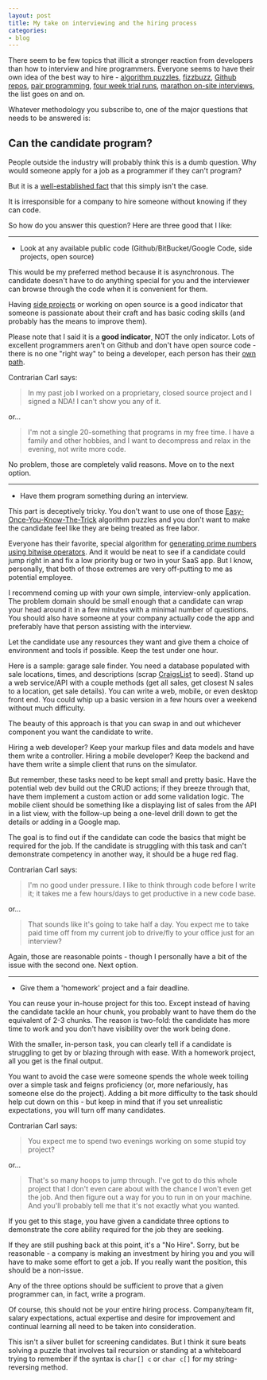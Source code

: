 ```yaml
---
layout: post
title: My take on interviewing and the hiring process
categories:
- blog
---
```


There seem to be few topics that illicit a stronger reaction from developers than
how to interview and hire programmers. Everyone seems to have their own idea of the best way to
hire - [algorithm puzzles][algo], [fizzbuzz][fb], [Github repos][gh], [pair programming][pp], [four week
trial runs][trial], [marathon on-site interviews][goog], the list goes on and on.

[algo]: http://projecteuler.net/
[fb]: http://www.codinghorror.com/blog/2007/02/why-cant-programmers-program.html
[gh]: http://code.dblock.org/github-is-your-new-resume
[pp]: http://www.markhneedham.com/blog/2010/02/25/pair-programming-in-interviews/
[goog]: http://www.crsr.net/Notes/Google.html
[trial]: www.microsoft.com/.../5-tips-for-hiring-your-first-employee.aspx

Whatever methodology you subscribe to, one of the major questions that needs to be answered
is: 

Can the candidate program?
---
People outside the industry will probably think this is a dumb question. Why would
someone apply for a job as a programmer if they can't program? 

But it is a [well-established fact][reg] that this simply isn't the case. 

[reg]: http://weblog.raganwald.com/2007/01/dont-overthink-fizzbuzz.html

It is irresponsible for a company to hire someone without knowing if they can
code.

So how do you answer this question? Here are three good that I like:

--------

* Look at any available public code (Github/BitBucket/Google Code, side projects, open source)

This would be my preferred method because it is asynchronous. The candidate doesn't have to do
anything special for you and the interviewer can browse through the code when it is
convenient for them.

Having [side projects][side] or working on open source is a good indicator that someone is
passionate about their craft and has basic coding skills (and probably has the means to 
improve them). 

[side]: http://www.meetup.com/Indianapolis-Developers-with-Side-Projects/

Please note that I said it is a __good indicator__, NOT the only indicator. Lots
of excellent programmers aren't on Github and don't have open source code - there is no
one "right way" to being a developer, each person has their [own path][path].

[path]: http://ofps.oreilly.com/titles/9780596518387/walking_the_long_road.html

Contrarian Carl says:
>In my past job I worked on a proprietary, closed source project and I signed a NDA! I can't show
>you any of it.

or...

>I'm not a single 20-something that programs in my free time. I have a family and other hobbies,
>and I want to decompress and relax in the evening, not write more code.

No problem, those are completely valid reasons. Move on to the next option.

-------

* Have them program something during an interview. 

This part is deceptively tricky. You don't want to use one of those 
[Easy-Once-You-Know-The-Trick][trick] 
algorithm puzzles and you don't want to make the candidate feel like they are being treated
as free labor.

[trick]: http://www.techinterviews.com/programming-puzzles-riddles-and-interview-problems

Everyone has their favorite, special algorithm for 
[generating prime numbers using bitwise operators][sieve]. 
And it would be neat to see if a candidate could jump right in and fix a low priority bug or 
two in your SaaS app. But I know, personally, that both of those extremes are very 
off-putting to me as potential employee.

[sieve]: http://www.haskell.org/haskellwiki/Prime_numbers#Bitwise_prime_sieve_with_Template_Haskell

I recommend coming up with your own simple, interview-only application. The problem domain
should be small enough that a candidate can wrap your head around it in a few minutes with a minimal
number of questions. You should also have someone at your company actually code the app
and preferably have that person assisting with the interview. 

Let the candidate use any
resources they want and give them a choice of environment and tools if possible. Keep the test
under one hour.

Here is a sample: garage sale finder. You need a database populated
with sale locations, times, and descriptions (scrap [CraigsList][cl] to seed). Stand up a 
web service/API with a couple methods (get all sales, get closest N sales to a location, 
get sale details). You can write a web, mobile, or even desktop front end. You could whip
up a basic version in a few hours over a weekend without much difficulty.

[cl]: http://sfbay.craigslist.org/gms/

The beauty of this approach is that you can swap in and out whichever component you want the
candidate to write. 

Hiring a web developer? Keep your markup files and data models and
have them write a controller. Hiring a mobile developer? Keep the backend and have them write
a simple client that runs on the simulator.

But remember, these tasks need to be kept small and pretty basic. Have the potential web
dev build out the CRUD actions; if they breeze through that, have them implement a custom
action or add some validation logic. The mobile client should be something like a displaying
list of sales from the API in a list view, with the follow-up being a one-level
drill down to get the details or adding in a Google map.

The goal is to find out if the candidate can code the basics that might be required for
the job. If the candidate is struggling with this task and can't demonstrate competency
in another way, it should be a huge red flag.

Contrarian Carl says:
>I'm no good under pressure. I like to think through code before I write it; it takes me
>a few hours/days to get productive in a new code base.

or...

>That sounds like it's going to take half a day. You expect me to take paid time off from
>my current job to drive/fly to your office just for an interview?

Again, those are reasonable points - though I personally have a bit of the issue with
the second one. Next option.

------

* Give them a 'homework' project and a fair deadline.

You can reuse your in-house project for this too. Except instead of having the candidate
tackle an hour chunk, you probably want to have them do the equivalent of 2-3 chunks. The
reason is two-fold: the candidate has more time to work and you don't have visibility over
the work being done.

With the smaller, in-person task, you can clearly tell if a candidate is struggling to get by
or blazing through with ease. With a homework project, all you get is the final output. 

You
want to avoid the case were someone spends the whole week toiling over a simple task and
feigns proficiency (or, more nefariously, has someone else do the project). Adding a bit
more difficulty to the task should help cut down on this - but keep in mind that if you set
unrealistic expectations, you will turn off many candidates.

Contrarian Carl says:
>You expect me to spend two evenings working on some stupid toy project?

or...

>That's so many hoops to jump through. I've got to do this whole project that I don't even
>care about with the chance I won't even get the job. And then figure out a way for you
>to run in on your machine. And you'll probably tell me that it's not exactly what you 
>wanted.

If you get to this stage, you have given a candidate three options to demonstrate the core
ability required for the job they are seeking. 

If they are still pushing back at this point,
it's a "No Hire". Sorry, but be reasonable - a company is making an investment by hiring you and you
will have to make some effort to get a job. If you really want the position, this should be
a non-issue.

Any of the three options should be sufficient to prove that a given programmer can, in fact,
write a program. 

Of course, this should not be your entire hiring process. Company/team fit,
salary expectations, actual expertise and desire for improvement and continual learning all
need to be taken into consideration.

This isn't a silver bullet for screening candidates. But I think it sure beats solving a puzzle
that involves tail recursion or standing at a whiteboard trying to remember if the syntax is
`char[] c` or `char c[]` for my string-reversing method.
